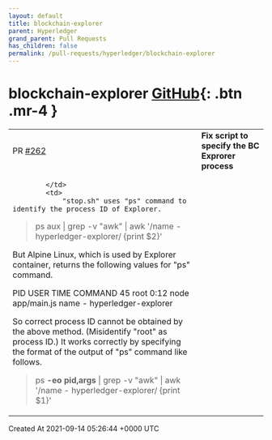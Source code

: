 ```yaml
---
layout: default
title: blockchain-explorer
parent: Hyperledger
grand_parent: Pull Requests
has_children: false
permalink: /pull-requests/hyperledger/blockchain-explorer
---
```


# blockchain-explorer <span class="fs-3 right-align">[GitHub](https://github.com/hyperledger/blockchain-explorer){: .btn .mr-4 }</span>


<div>
    <table>
        <tr>
            <td>
                PR <a href="https://github.com/hyperledger/blockchain-explorer/pull/262" class=".btn">#262</a>
            </td>
            <td>
                <b>
                    Fix script to specify the BC Exprorer process
                </b>
            </td>
        </tr>
        <tr>
            <td>
                
            </td>
            <td>
                "stop.sh" uses "ps" command to identify the process ID of Explorer.

> ps aux | grep -v "awk" | awk '/name - hyperledger-explorer/ {print $2}'

But Alpine Linux, which is used by Explorer container, returns the following values for "ps" command.

PID   USER   TIME    COMMAND
45     root     0:12    node app/main.js name - hyperledger-explorer

So correct process ID cannot be obtained by the above method. (Misidentify "root" as process ID.) 
It works correctly by specifying the format of the output of "ps" command like follows.

> ps **-eo pid,args** | grep -v "awk" | awk '/name - hyperledger-explorer/ {print $1}'
            </td>
        </tr>
    </table>
    <div class="right-align">
        Created At 2021-09-14 05:26:44 +0000 UTC
    </div>
</div>

